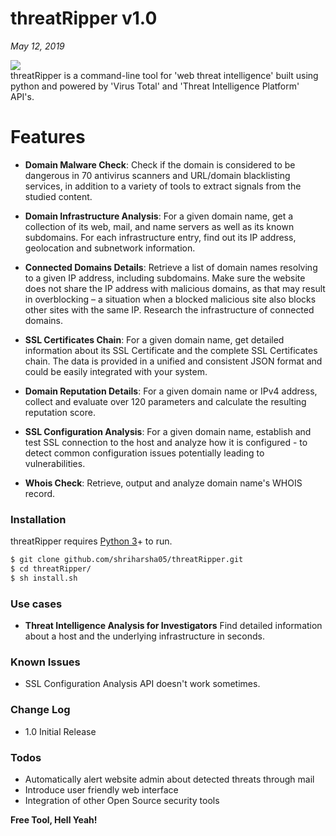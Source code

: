 # threatRipper v1.0
*May 12, 2019*

![](https://drive.google.com/uc?id=1ZkT6zUXFLMHQjM7kV6-dOi4zIj8eTbLC)
<br>
threatRipper is a command-line tool for 'web threat intelligence' built using python and powered by 'Virus Total' and 'Threat Intelligence Platform' API's.

# Features

  - **Domain Malware Check**: Check if the domain is considered to be dangerous in 70 antivirus scanners and URL/domain blacklisting services, in addition to a variety of tools to extract signals from the studied content.
  
  - **Domain Infrastructure Analysis**: For a given domain name, get a collection of its web, mail, and name servers as well as its known subdomains. For each infrastructure entry, find out its IP address, geolocation and subnetwork information.
  
  - **Connected Domains Details**: Retrieve a list of domain names resolving to a given IP address, including subdomains. Make sure the website does not share the IP address with malicious domains, as that may result in overblocking – a situation when a blocked malicious site also blocks other sites with the same IP. Research the infrastructure of connected domains.
  
  - **SSL Certificates Chain**: For a given domain name, get detailed information about its SSL Certificate and the complete SSL Certificates chain. The data is provided in a unified and consistent JSON format and could be easily integrated with your system.
  
  - **Domain Reputation Details**: For a given domain name or IPv4 address, collect and evaluate over 120 parameters and calculate the resulting reputation score.
  
  - **SSL Configuration Analysis**: For a given domain name, establish and test SSL connection to the host and analyze how it is configured - to detect common configuration issues potentially leading to vulnerabilities.
  
  - **Whois Check**: Retrieve, output and analyze domain name's WHOIS record.

### Installation

threatRipper requires [Python 3](https://www.python.org/download/releases/3.0/)+ to run.

```sh
$ git clone github.com/shriharsha05/threatRipper.git
$ cd threatRipper/
$ sh install.sh
```

### Use cases 

- **Threat Intelligence Analysis for Investigators**
Find detailed information about a host and the underlying infrastructure in seconds.

### Known Issues

- SSL Configuration Analysis API doesn't work sometimes.

### Change Log

 - 1.0 Initial Release

### Todos

 - Automatically alert website admin about detected threats through mail
 - Introduce user friendly web interface
 - Integration of other Open Source security tools

**Free Tool, Hell Yeah!**

